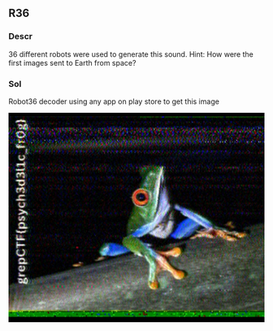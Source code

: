 ## R36

### Descr
36 different robots were used to generate this sound.
Hint: How were the first images sent to Earth from space?

### Sol
Robot36 decoder using any app on play store to get this image

![Psychedelic Frog](R36.jpg)